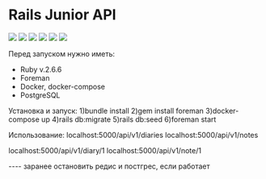 # Rails Junior API
![](https://img.shields.io/badge/ruby-v.2.6.6-ff0000)  ![](https://img.shields.io/badge/rails-v.6.1.3-red) ![](https://img.shields.io/badge/-sidekiq-v.6.0.2-ffea00) ![](https://img.shields.io/badge/-docker-ff69b4) ![](https://img.shields.io/badge/-postgresql-00c3d9) ![](https://img.shields.io/badge/-redis-00c3d9)




Перед запуском нужно иметь:
 - Ruby v.2.6.6
 - Foreman
 - Docker, docker-compose 
 - PostgreSQL

Установка и запуск:
1)bundle install
2)gem install foreman
3)docker-compose up
4)rails db:migrate
5)rails db:seed
6)foreman start




Использование:
localhost:5000/api/v1/diaries
localhost:5000/api/v1/notes

localhost:5000/api/v1/diary/1
localhost:5000/api/v1/note/1




---- заранее остановить редис и постгрес, если работает

 
 
 
